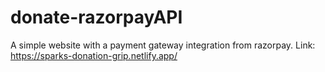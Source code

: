 # donate-razorpayAPI
A simple website with a payment gateway integration from razorpay.
Link: https://sparks-donation-grip.netlify.app/
